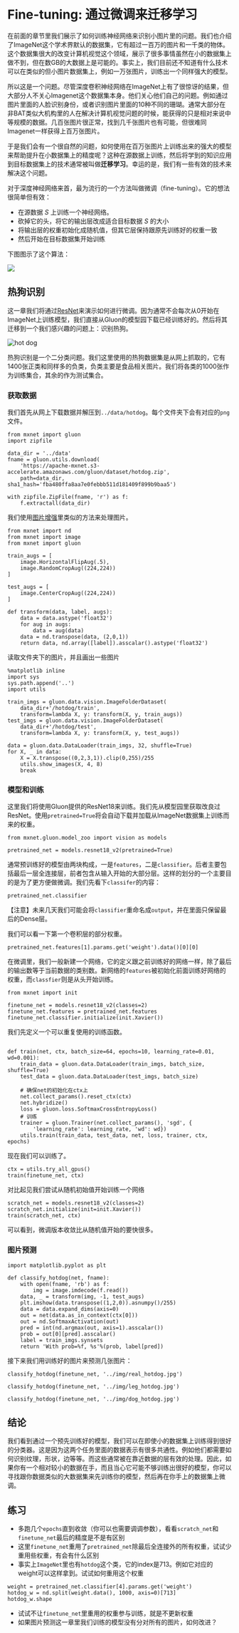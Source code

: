 # Fine-tuning: 通过微调来迁移学习


在前面的章节里我们展示了如何训练神经网络来识别小图片里的问题。我们也介绍了ImageNet这个学术界默认的数据集，它有超过一百万的图片和一千类的物体。这个数据集很大的改变计算机视觉这个领域，展示了很多事情虽然在小的数据集上做不到，但在数GB的大数据上是可能的。事实上，我们目前还不知道有什么技术可以在类似的但小图片数据集上，例如一万张图片，训练出一个同样强大的模型。

所以这是一个问题。尽管深度卷积神经网络在ImageNet上有了很惊讶的结果，但大部分人不关心Imagenet这个数据集本身。他们关心他们自己的问题。例如通过图片里面的人脸识别身份，或者识别图片里面的10种不同的珊瑚。通常大部分在非BAT类似大机构里的人在解决计算机视觉问题的时候，能获得的只是相对来说中等规模的数据。几百张图片很正常，找到几千张图片也有可能，但很难同Imagenet一样获得上百万张图片。

于是我们会有一个很自然的问题，如何使用在百万张图片上训练出来的强大的模型来帮助提升在小数据集上的精度呢？这种在源数据上训练，然后将学到的知识应用到目标数据集上的技术通常被叫做**迁移学习**。幸运的是，我们有一些有效的技术来解决这个问题。

对于深度神经网络来首，最为流行的一个方法叫做微调（fine-tuning）。它的想法很简单但有效：


* 在源数据 $S$ 上训练一个神经网络。
* 砍掉它的头，将它的输出层改成适合目标数据 $S$ 的大小
* 将输出层的权重初始化成随机值，但其它层保持跟原先训练好的权重一致
* 然后开始在目标数据集开始训练

下图图示了这个算法：

![](../img/fine-tuning.svg)

## 热狗识别

这一章我们将通过[ResNet](../chapter_convolutional-neural-networks/resnet-gluon.md)来演示如何进行微调。因为通常不会每次从0开始在ImageNet上训练模型，我们直接从Gluon的模型园下载已经训练好的。然后将其迁移到一个我们感兴趣的问题上：识别热狗。

![hot dog](../img/comic-hot-dog.png)


热狗识别是一个二分类问题。我们这里使用的热狗数据集是从网上抓取的，它有$1400$张正类和同样多的负类，负类主要是食品相关图片。我们将各类的$1000$张作为训练集合，其余的作为测试集合。

### 获取数据

我们首先从网上下载数据并解压到`../data/hotdog`。每个文件夹下会有对应的`png`文件。

```{.python .input  n=17}
from mxnet import gluon
import zipfile

data_dir = '../data'
fname = gluon.utils.download(
    'https://apache-mxnet.s3-accelerate.amazonaws.com/gluon/dataset/hotdog.zip',
    path=data_dir, sha1_hash='fba480ffa8aa7e0febbb511d181409f899b9baa5')

with zipfile.ZipFile(fname, 'r') as f:
    f.extractall(data_dir)
```

我们使用[图片增强](../image-augmentation.md)里类似的方法来处理图片。

```{.python .input  n=18}
from mxnet import nd
from mxnet import image
from mxnet import gluon

train_augs = [
    image.HorizontalFlipAug(.5),
    image.RandomCropAug((224,224))
]

test_augs = [
    image.CenterCropAug((224,224))
]

def transform(data, label, augs):
    data = data.astype('float32')
    for aug in augs:
        data = aug(data)
    data = nd.transpose(data, (2,0,1))
    return data, nd.array([label]).asscalar().astype('float32')
```

读取文件夹下的图片，并且画出一些图片

```{.python .input  n=20}
%matplotlib inline
import sys
sys.path.append('..')
import utils

train_imgs = gluon.data.vision.ImageFolderDataset(
    data_dir+'/hotdog/train',
    transform=lambda X, y: transform(X, y, train_augs))
test_imgs = gluon.data.vision.ImageFolderDataset(
    data_dir+'/hotdog/test',
    transform=lambda X, y: transform(X, y, test_augs))

data = gluon.data.DataLoader(train_imgs, 32, shuffle=True)
for X, _ in data:
    X = X.transpose((0,2,3,1)).clip(0,255)/255
    utils.show_images(X, 4, 8)
    break
```

### 模型和训练

这里我们将使用Gluon提供的ResNet18来训练。我们先从模型园里获取改良过ResNet。使用`pretrained=True`将会自动下载并加载从ImageNet数据集上训练而来的权重。

```{.python .input  n=21}
from mxnet.gluon.model_zoo import vision as models

pretrained_net = models.resnet18_v2(pretrained=True)
```

通常预训练好的模型由两块构成，一是`features`，二是`classifier`。后者主要包括最后一层全连接层，前者包含从输入开始的大部分层。这样的划分的一个主要目的是为了更方便做微调。我们先看下`classifer`的内容：

```{.python .input  n=22}
pretrained_net.classifier
```

【注意】未来几天我们可能会将`classifier`重命名成`output`，并在里面只保留最后的Dense层。

我们可以看一下第一个卷积层的部分权重。

```{.python .input  n=23}
pretrained_net.features[1].params.get('weight').data()[0][0]
```

在微调里，我们一般新建一个网络，它的定义跟之前训练好的网络一样，除了最后的输出数等于当前数据的类别数。新网络的`features`被初始化前面训练好网络的权重，而`classfier`则是从头开始训练。

```{.python .input  n=24}
from mxnet import init

finetune_net = models.resnet18_v2(classes=2)
finetune_net.features = pretrained_net.features
finetune_net.classifier.initialize(init.Xavier())
```

我们先定义一个可以重复使用的训练函数。

```{.python .input  n=25}

def train(net, ctx, batch_size=64, epochs=10, learning_rate=0.01, wd=0.001):
    train_data = gluon.data.DataLoader(train_imgs, batch_size, shuffle=True)
    test_data = gluon.data.DataLoader(test_imgs, batch_size)

    # 确保net的初始化在ctx上
    net.collect_params().reset_ctx(ctx)
    net.hybridize()
    loss = gluon.loss.SoftmaxCrossEntropyLoss()
    # 训练
    trainer = gluon.Trainer(net.collect_params(), 'sgd', {
        'learning_rate': learning_rate, 'wd': wd})
    utils.train(train_data, test_data, net, loss, trainer, ctx, epochs)
```

现在我们可以训练了。

```{.python .input  n=10}
ctx = utils.try_all_gpus()
train(finetune_net, ctx)
```

对比起见我们尝试从随机初始值开始训练一个网络

```{.python .input  n=11}
scratch_net = models.resnet18_v2(classes=2)
scratch_net.initialize(init=init.Xavier())
train(scratch_net, ctx)
```

可以看到，微调版本收敛比从随机值开始的要快很多。

### 图片预测

```{.python .input  n=12}
import matplotlib.pyplot as plt

def classify_hotdog(net, fname):
    with open(fname, 'rb') as f:
        img = image.imdecode(f.read())
    data, _ = transform(img, -1, test_augs)
    plt.imshow(data.transpose((1,2,0)).asnumpy()/255)
    data = data.expand_dims(axis=0)
    out = net(data.as_in_context(ctx[0]))
    out = nd.SoftmaxActivation(out)
    pred = int(nd.argmax(out, axis=1).asscalar())
    prob = out[0][pred].asscalar()
    label = train_imgs.synsets
    return 'With prob=%f, %s'%(prob, label[pred])
```

接下来我们用训练好的图片来预测几张图片：

```{.python .input  n=13}
classify_hotdog(finetune_net, '../img/real_hotdog.jpg')
```

```{.python .input  n=14}
classify_hotdog(finetune_net, '../img/leg_hotdog.jpg')
```

```{.python .input  n=15}
classify_hotdog(finetune_net, '../img/dog_hotdog.jpg')
```

## 结论

我们看到通过一个预先训练好的模型，我们可以在即使小的数据集上训练得到很好的分类器。这是因为这两个任务里面的数据表示有很多共通性。例如他们都需要如何识别纹理，形状，边等等。而这些通常被在靠近数据的层有效的处理。因此，如果你有一个相对较小的数据在手，而且当心它可能不够训练出很好的模型，你可以寻找跟你数据类似的大数据集来先训练你的模型，然后再在你手上的数据集上微调。

## 练习

- 多跑几个`epochs`直到收敛（你可以也需要调调参数），看看`scratch_net`和`finetune_net`最后的精度是不是有区别
- 这里`finetune_net`重用了`pretrained_net`除最后全连接外的所有权重，试试少重用些权重，有会有什么区别
- 事实上`ImageNet`里也有`hotdog`这个类，它的index是713。例如它对应的weight可以这样拿到。试试如何重用这个权重

```{.python .input  n=16}
weight = pretrained_net.classifier[4].params.get('weight')
hotdog_w = nd.split(weight.data(), 1000, axis=0)[713]
hotdog_w.shape
```

- 试试不让`finetune_net`里重用的权重参与训练，就是不更新权重
- 如果图片预测这一章里我们训练的模型没有分对所有的图片，如何改进？
